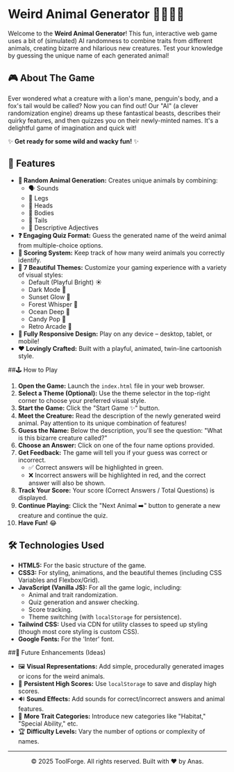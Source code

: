 # Weird Animal Generator 🤪🦓🐘🐒

Welcome to the **Weird Animal Generator**! This fun, interactive web game uses a bit of (simulated) AI randomness to combine traits from different animals, creating bizarre and hilarious new creatures. Test your knowledge by guessing the unique name of each generated animal!

## 🎮 About The Game

Ever wondered what a creature with a lion's mane, penguin's body, and a fox's tail would be called? Now you can find out! Our "AI" (a clever randomization engine) dreams up these fantastical beasts, describes their quirky features, and then quizzes you on their newly-minted names. It's a delightful game of imagination and quick wit!

✨ **Get ready for some wild and wacky fun!** ✨

## 🚀 Features

* **🧬 Random Animal Generation:** Creates unique animals by combining:
    * 🗣️ Sounds
    * 🦵 Legs
    * 🦁 Heads
    * 🐅 Bodies
    * 🦊 Tails
    * 🎨 Descriptive Adjectives
* **❓ Engaging Quiz Format:** Guess the generated name of the weird animal from multiple-choice options.
* **💯 Scoring System:** Keep track of how many weird animals you correctly identify.
* **🎨 7 Beautiful Themes:** Customize your gaming experience with a variety of visual styles:
    * Default (Playful Bright) ☀️
    * Dark Mode 🌙
    * Sunset Glow 🌅
    * Forest Whisper 🌲
    * Ocean Deep 🌊
    * Candy Pop 🍭
    * Retro Arcade 👾
* **📱 Fully Responsive Design:** Play on any device – desktop, tablet, or mobile!
* **❤️ Lovingly Crafted:** Built with a playful, animated, twin-line cartoonish style.

##🕹️ How to Play

1.  **Open the Game:** Launch the `index.html` file in your web browser.
2.  **Select a Theme (Optional):** Use the theme selector in the top-right corner to choose your preferred visual style.
3.  **Start the Game:** Click the "Start Game ✨" button.
4.  **Meet the Creature:** Read the description of the newly generated weird animal. Pay attention to its unique combination of features!
5.  **Guess the Name:** Below the description, you'll see the question: "What is this bizarre creature called?"
6.  **Choose an Answer:** Click on one of the four name options provided.
7.  **Get Feedback:** The game will tell you if your guess was correct or incorrect.
    * ✅ Correct answers will be highlighted in green.
    * ❌ Incorrect answers will be highlighted in red, and the correct answer will also be shown.
8.  **Track Your Score:** Your score (Correct Answers / Total Questions) is displayed.
9.  **Continue Playing:** Click the "Next Animal ➡️" button to generate a new creature and continue the quiz.
10. **Have Fun!** 😂

## 🛠️ Technologies Used

* **HTML5:** For the basic structure of the game.
* **CSS3:** For styling, animations, and the beautiful themes (including CSS Variables and Flexbox/Grid).
* **JavaScript (Vanilla JS):** For all the game logic, including:
    * Animal and trait randomization.
    * Quiz generation and answer checking.
    * Score tracking.
    * Theme switching (with `localStorage` for persistence).
* **Tailwind CSS:** Used via CDN for utility classes to speed up styling (though most core styling is custom CSS).
* **Google Fonts:** For the 'Inter' font.

##🔮 Future Enhancements (Ideas)

* 🖼️ **Visual Representations:** Add simple, procedurally generated images or icons for the weird animals.
* 💾 **Persistent High Scores:** Use `localStorage` to save and display high scores.
* 🔊 **Sound Effects:** Add sounds for correct/incorrect answers and animal features.
* 🧩 **More Trait Categories:** Introduce new categories like "Habitat," "Special Ability," etc.
* 🏆 **Difficulty Levels:** Vary the number of options or complexity of names.

---

<p align="center">
  © 2025 ToolForge. All rights reserved. Built with ❤️ by Anas.
</p>

